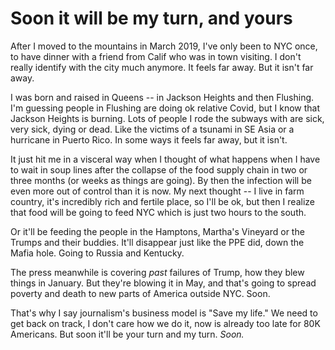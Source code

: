 # Soon it will be my turn, and yours
After I moved to the mountains in March 2019, I've only been to NYC once, to have dinner with a friend from Calif who was in town visiting. I don't really identify with the city much anymore. It feels far away. But it isn't far away. 

I was born and raised in Queens -- in Jackson Heights and then Flushing. I'm guessing people in Flushing are doing ok relative Covid, but I know that Jackson Heights is burning. Lots of people I rode the subways with are sick, very sick, dying or dead. Like the victims of a tsunami in SE Asia or a hurricane in Puerto Rico. In some ways it feels far away, but it isn't.

It just hit me in a visceral way when I thought of what happens when I have to wait in soup lines after the collapse of the food supply chain in two or three months (or weeks as things are going). By then the infection will be even more out of control than it is now. My next thought -- I live in farm country, it's incredibly rich and fertile place, so I'll be ok, but then I realize that food will be going to feed NYC which is just two hours to the south.

Or it'll be feeding the people in the Hamptons, Martha's Vineyard or the Trumps and their buddies. It'll disappear just like the PPE did, down the Mafia hole. Going to Russia and Kentucky.

The press meanwhile is covering <i>past</i> failures of Trump, how they blew things in January. But they're blowing it in May, and that's going to spread poverty and death to new parts of America outside NYC. Soon. 

That's why I say journalism's business model is "Save my life." We need to get back on track, I don't care how we do it, now is already too late for 80K Americans. But soon it'll be your turn and my turn. <i>Soon. </i>

